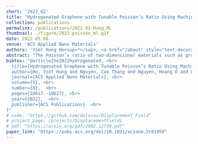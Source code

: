 ```yaml
---
short: '2022_02'
title: "Hydrogenated Graphene with Tunable Poisson’s Ratio Using Machine Learning: Implication for Wearable Devices and Strain Sensors"
collection: publications
permalink: /publications/2022-02-Hung_ML
thumbnail: ./figure/2022_poisson_ml.gif
date: 2022-05-08
venue: 'ACS Applied Nano Materials'
authors: 'Viet Hung Ho<sup>*</sup>, <a href="/about" style="text-decoration:none">Cao Thang Nguyen</a><sup>*</sup>, Hoang D. Nguyen<sup>*</sup>, Hyun Suk Oh, Myoungsu Shin, Sung Youb Kim <br> <small><i>* equal contribution.</i></small>'
abstract: "The Poisson’s ratio of two-dimensional materials such as graphene can be tailored by surface hydrogenation. The density and distribution of hydrogenation may significantly affect the Poisson’s ratio of the graphene structure. Therefore, optimization of the distribution of hydrogenation is useful to achieve the structure with a targeted Poisson’s ratio. For this purpose, we developed an inverse design algorithm based on machine learning using the XGBoost method to reveal the relationship between the Poisson’s ratio and distribution of hydrogenation. Based on this relationship, we can optimize the hydrogenated graphene structure to have a low Poisson’s ratio. Instead of performing molecular dynamic simulations for all possible structures, we could find the optimal structures using the search algorithm and save significant computational resources. This algorithm could successfully discover structures with low Poisson’s ratios around −0.5 after only 1600 simulations in a large design space of approximately 5.2 × 106 possible configurations. Moreover, the optimal structures were found to exhibit excellent flexibility under compression of around −65% without failure and can be used in many applications such as flexible strain sensors. Our results demonstrate the applicability of machine learning to the efficient development of new metamaterials with desired properties."
bibtex: "@article{ho2022hydrogenated, <br>
  title={Hydrogenated Graphene with Tunable Poisson’s Ratio Using Machine Learning: Implication for Wearable Devices and Strain Sensors}, <br>
  author={Ho, Viet Hung and Nguyen, Cao Thang and Nguyen, Hoang D and Oh, Hyun Suk and Shin, Myoungsu and Kim, Sung Youb},  <br>
  journal={ACS Applied Nano Materials}, <br>
  volume={5}, <br>
  number={8},  <br>
  pages={10617--10627}, <br>
  year={2022},  <br>
  publisher={ACS Publications}  <br>
}"
# code: "https://github.com/dulucas/Displacement_Field"
# project_page: /projects/DisplacementFields
# pdf: "https://arxiv.org/pdf/2002.12730.pdf"
paper_link: "https://pubs.acs.org/doi/10.1021/acsanm.2c01950"
---
```

